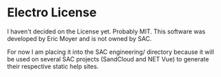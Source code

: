 # Electro License

I haven't decided on the License yet.  Probably MIT.
This software was developed by Eric Moyer and is not owned by SAC.

For now I am placing it into the SAC engineering/ directory because it will be used on several SAC projects (SandCloud and NET Vue) to generate their respective static help sites.